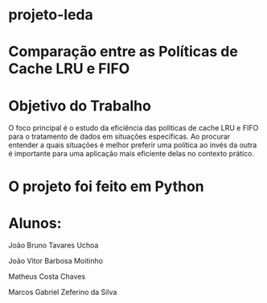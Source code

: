 # projeto-leda

# Comparação entre as Políticas de Cache LRU e FIFO

# Objetivo do Trabalho

O foco principal é o estudo da eficiência das políticas de cache LRU e FIFO para o tratamento de dados em situações específicas. Ao procurar entender a quais situações é melhor preferir uma política ao invés da outra é importante para uma aplicação mais eficiente delas no contexto prático.

# O projeto foi feito em Python

# Alunos:
João Bruno Tavares Uchoa

João Vitor Barbosa Moitinho

Matheus Costa Chaves

Marcos Gabriel Zeferino da Silva
